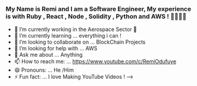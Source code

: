 ### My Name is Remi and I am a Software Engineer, My experience is with Ruby , React , Node , Solidity , Python and AWS ! 👋👩🏽‍💻


- 🔭 I’m currently working in the Aerospace Sector  🚀
- 🌱 I’m currently learning ... everything i can !
- 👯 I’m looking to collaborate on ... BlockChain Projects
- 🤔 I’m looking for help with ... AWS
- 💬 Ask me about ... Anything 
- 📫 How to reach me: ... https://www.youtube.com/c/RemiOdufuye
- 😄 Pronouns: ... He /Him 
- ⚡ Fun fact: ... I love Making YouTube Videos ! 
-->

